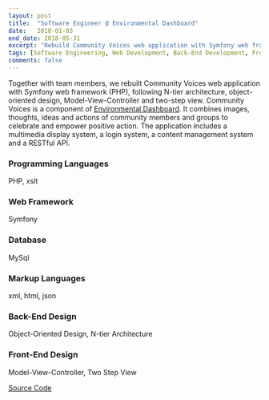 ```yaml
---
layout: post
title:  "Software Engineer @ Environmental Dashboard"
date:   2018-01-03
end_date: 2018-05-31
excerpt: "Rebuild Community Voices web application with Symfony web framework (PHP), following N-tier architecture, object-oriented design, Model-View-Controller and two-step view."
tags: [Software Engineering, Web Development, Back-End Development, Front-End Development, Symfony, PHP, xslt, html, MySql, Git, PHPUnit, Object-Oriented Programming, Object-Oriented Design, Model-View-Controller, N-tier Architecture, Two Step View]
comments: false
---
```


Together with team members, we rebuilt Community Voices web application with Symfony web framework (PHP), following N-tier architecture, object-oriented design, Model-View-Controller and two-step view. Community Voices is a component of <a href="https://environmentaldashboard.org">Environmental Dashboard</a>. It combines images, thoughts, ideas and actions of community members and groups to celebrate and empower positive action. The application includes a multimedia display system, a login system, a content management system and a RESTful API. 

### Programming Languages
PHP, xslt

### Web Framework
Symfony

### Database
MySql

### Markup Languages
xml, html, json

### Back-End Design
Object-Oriented Design, N-tier Architecture

### Front-End Design
Model-View-Controller, Two Step View

<div markdown="0">
	<a href="https://github.com/jeremyfifty9/community-voices" class="btn btn-info">
	Source Code
</a></div>

